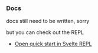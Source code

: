 ### Docs

docs still need to be written, sorry

but you can check out the REPL 

- [Open quick start in Svelte REPL](https://svelte.dev/repl/ed97c1a1fcd248cb9dddefa2d1223257?version=3.43.0)
